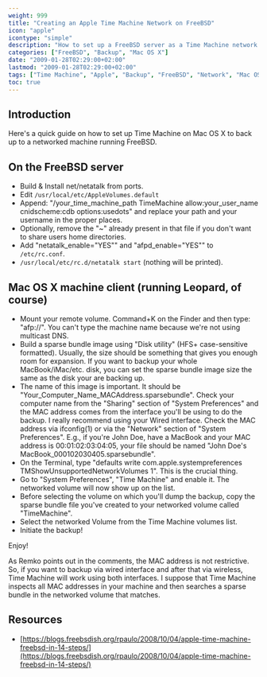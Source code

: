 ```yaml
---
weight: 999
title: "Creating an Apple Time Machine Network on FreeBSD"
icon: "apple"
icontype: "simple"
description: "How to set up a FreeBSD server as a Time Machine network backup destination for Mac OS X."
categories: ["FreeBSD", "Backup", "Mac OS X"]
date: "2009-01-28T02:29:00+02:00"
lastmod: "2009-01-28T02:29:00+02:00"
tags: ["Time Machine", "Apple", "Backup", "FreeBSD", "Network", "Mac OS X"]
toc: true
---
```


## Introduction

Here's a quick guide on how to set up Time Machine on Mac OS X to back up to a networked machine running FreeBSD.

## On the FreeBSD server

- Build & Install net/netatalk from ports.
- Edit `/usr/local/etc/AppleVolumes.default`
- Append: "/your_time_machine_path TimeMachine allow:your_user_name cnidscheme:cdb options:usedots" and replace your path and your username in the proper places.
- Optionally, remove the "~" already present in that file if you don't want to share users home directories.
- Add "netatalk_enable="YES"" and "afpd_enable="YES"" to `/etc/rc.conf`.
- `/usr/local/etc/rc.d/netatalk start` (nothing will be printed).

## Mac OS X machine client (running Leopard, of course)

- Mount your remote volume. Command+K on the Finder and then type: "afp://<machine IP address or local hostname if you have a local DNS server>". You can't type the machine name because we're not using multicast DNS.
- Build a sparse bundle image using "Disk utility" (HFS+ case-sensitive formatted). Usually, the size should be something that gives you enough room for expansion. If you want to backup your whole MacBook/iMac/etc. disk, you can set the sparse bundle image size the same as the disk your are backing up.
- The name of this image is important. It should be "Your_Computer_Name_MACAddress.sparsebundle". Check your computer name from the "Sharing" section of "System Preferences" and the MAC address comes from the interface you'll be using to do the backup. I really recommend using your Wired interface. Check the MAC address via ifconfig(1) or via the "Network" section of "System Preferences". E.g., if you're John Doe, have a MacBook and your MAC address is 00:01:02:03:04:05, your file should be named "John Doe's MacBook_000102030405.sparsebundle".
- On the Terminal, type "defaults write com.apple.systempreferences TMShowUnsupportedNetworkVolumes 1". This is the crucial thing.
- Go to "System Preferences", "Time Machine" and enable it. The networked volume will now show up on the list.
- Before selecting the volume on which you'll dump the backup, copy the sparse bundle file you've created to your networked volume called "TimeMachine".
- Select the networked Volume from the Time Machine volumes list.
- Initiate the backup!

Enjoy!

As Remko points out in the comments, the MAC address is not restrictive. So, if you want to backup via wired interface and after that via wireless, Time Machine will work using both interfaces. I suppose that Time Machine inspects all MAC addresses in your machine and then searches a sparse bundle in the networked volume that matches.

## Resources

- [https://blogs.freebsdish.org/rpaulo/2008/10/04/apple-time-machine-freebsd-in-14-steps/](https://blogs.freebsdish.org/rpaulo/2008/10/04/apple-time-machine-freebsd-in-14-steps/)
